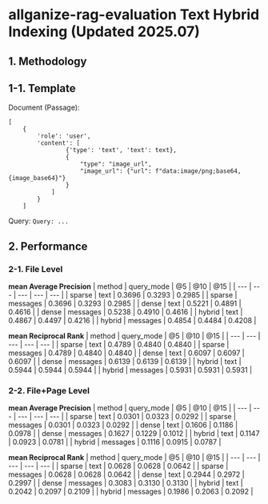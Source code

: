 # allganize-rag-evaluation Text Hybrid Indexing (Updated 2025.07)
## 1. Methodology
## 1-1. Template
Document (Passage):
```
[
    {
        'role': 'user',
        'content': [
                {'type': 'text', 'text': text},
                {
                    "type": "image_url",
                    "image_url": {"url": f"data:image/png;base64,{image_base64}"}
                }
            ]
        }
    ]
```

Query:
`Query: ...`


## 2. Performance
### 2-1. File Level
**mean Average Precision**
| method | query_mode | @5 | @10 | @15 |
| --- | --- | --- | --- | --- |
| sparse | text | 0.3696 | 0.3293 | 0.2985 |
| sparse | messages | 0.3696 | 0.3293 | 0.2985 |
| dense | text | 0.5221 | 0.4891 | 0.4616 |
| dense | messages | 0.5238 | 0.4910 | 0.4616 |
| hybrid | text | 0.4867 | 0.4497 | 0.4216 |
| hybrid | messages | 0.4854 | 0.4484 | 0.4208 |

**mean Reciprocal Rank**
| method | query_mode | @5 | @10 | @15 |
| --- | --- | --- | --- | --- |
| sparse | text | 0.4789 | 0.4840 | 0.4840 |
| sparse | messages | 0.4789 | 0.4840 | 0.4840 |
| dense | text | 0.6097 | 0.6097 | 0.6097 |
| dense | messages | 0.6139 | 0.6139 | 0.6139  |
| hybrid | text | 0.5944 | 0.5944 | 0.5944 |
| hybrid | messages | 0.5931 | 0.5931 | 0.5931 |


### 2-2. File+Page Level
**mean Average Precision**
| method | query_mode | @5 | @10 | @15 |
| --- | --- | --- | --- | --- |
| sparse | text | 0.0301 | 0.0323 | 0.0292 |
| sparse | messages |  0.0301 | 0.0323 | 0.0292 |
| dense | text | 0.1606 | 0.1186 | 0.0978 |
| dense | messages | 0.1627 | 0.1229 | 0.1012 |
| hybrid | text | 0.1147 | 0.0923 | 0.0781 |
| hybrid | messages | 0.1116 | 0.0915 | 0.0787 |


**mean Reciprocal Rank**
| method | query_mode | @5 | @10 | @15 |
| --- | --- | --- | --- | --- |
| sparse | text | 0.0628 | 0.0628 | 0.0642 |
| sparse | messages | 0.0628 | 0.0628 | 0.0642 |
| dense | text | 0.2944 | 0.2972 | 0.2997 |
| dense | messages | 0.3083 | 0.3130 | 0.3130 |
| hybrid | text | 0.2042 | 0.2097 | 0.2109 |
| hybrid | messages | 0.1986 | 0.2063 | 0.2092 |
